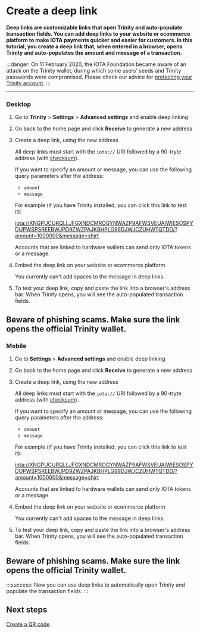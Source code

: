 # Create a deep link

**Deep links are customizable links that open Trinity and auto-populate transaction fields. You can add deep links to your website or ecommerce platform to make IOTA payments quicker and easier for customers. In this tutorial, you create a deep link that, when entered in a browser, opens Trinity and auto-populates the amount and message of a transaction.**

:::danger:
On 11 February 2020, the IOTA Foundation became aware of an attack on the Trinity wallet, during which some users’ seeds and Trinity passwords were compromised. Please check our advice for [protecting your Trinity account](../how-to-guides/protect-trinity-account.md).
:::

--------------------
### Desktop

1. Go to **Trinity** > **Settings** > **Advanced settings** and enable deep linking

2. Go back to the home page and click **Receive** to generate a new address

3. Create a deep link, using the new address

    All deep links must start with the `iota://` URI followed by a 90-tryte address (with [checksum](root://getting-started/0.1/clients/checksums.md)).

    If you want to specify an amount or message, you can use the following query parameters after the address:

    - `amount`
    - `message`

    For example (if you have Trinity installed, you can click this link to test it):

    <iota://XNGPUCURQLLJFGXNDCMROGYNWAZP9AFWSVEUAIWIESOSPYDUPWSPSREEBWJPD9ZWZPAJKBHPLG99DJWJCZUHWTQTDD/?amount=1000000&message=shirt>

    Accounts that are linked to hardware wallets can send only IOTA tokens or a message.

4. Embed the deep link on your website or ecommerce platform

    You currently can't add spaces to the message in deep links.

5. To test your deep link, copy and paste the link into a browser's address bar. When Trinity opens, you will see the auto-populated transaction fields.

Beware of phishing scams. Make sure the link opens the official Trinity wallet.
---
### Mobile

1. Go to **Settings** > **Advanced settings** and enable deep linking

2. Go back to the home page and click **Receive** to generate a new address

3. Create a deep link, using the new address

    All deep links must start with the `iota://` URI followed by a 90-tryte address (with [checksum](root://getting-started/0.1/clients/checksums.md)).

    If you want to specify an amount or message, you can use the following query parameters after the address:

    - `amount`
    - `message`

    For example (if you have Trinity installed, you can click this link to test it):

    <iota://XNGPUCURQLLJFGXNDCMROGYNWAZP9AFWSVEUAIWIESOSPYDUPWSPSREEBWJPD9ZWZPAJKBHPLG99DJWJCZUHWTQTDD/?amount=1000000&message=shirt>

    Accounts that are linked to hardware wallets can send only IOTA tokens or a message.

4. Embed the deep link on your website or ecommerce platform

    You currently can't add spaces to the message in deep links.

5. To test your deep link, copy and paste the link into a browser's address bar. When Trinity opens, you will see the auto-populated transaction fields.

Beware of phishing scams. Make sure the link opens the official Trinity wallet.
--------------------

:::success:
Now you can use deep links to automatically open Trinity and populate the transaction fields.
:::

## Next steps

[Create a QR code](../how-to-guides/create-a-qr-code.md)